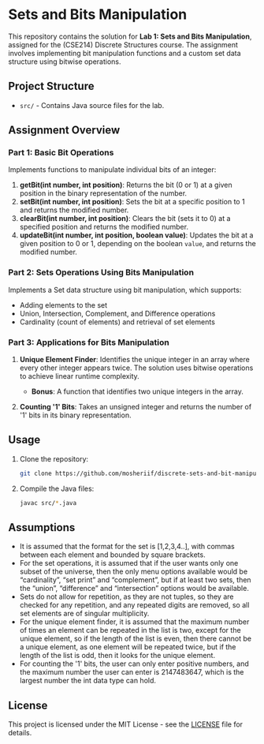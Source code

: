 # Sets and Bits Manipulation

This repository contains the solution for **Lab 1: Sets and Bits Manipulation**, assigned for the (CSE214) Discrete Structures course. The assignment involves implementing bit manipulation functions and a custom set data structure using bitwise operations.

## Project Structure

- `src/` - Contains Java source files for the lab.

## Assignment Overview

### Part 1: Basic Bit Operations

Implements functions to manipulate individual bits of an integer:
1. **getBit(int number, int position)**: Returns the bit (0 or 1) at a given position in the binary representation of the number.
2. **setBit(int number, int position)**: Sets the bit at a specific position to 1 and returns the modified number.
3. **clearBit(int number, int position)**: Clears the bit (sets it to 0) at a specified position and returns the modified number.
4. **updateBit(int number, int position, boolean value)**: Updates the bit at a given position to 0 or 1, depending on the boolean `value`, and returns the modified number.

### Part 2: Sets Operations Using Bits Manipulation

Implements a Set data structure using bit manipulation, which supports:
- Adding elements to the set
- Union, Intersection, Complement, and Difference operations
- Cardinality (count of elements) and retrieval of set elements

### Part 3: Applications for Bits Manipulation

1. **Unique Element Finder**: Identifies the unique integer in an array where every other integer appears twice. The solution uses bitwise operations to achieve linear runtime complexity.
   - **Bonus**: A function that identifies two unique integers in the array.

2. **Counting '1' Bits**: Takes an unsigned integer and returns the number of '1' bits in its binary representation.

## Usage

1. Clone the repository:
   ```bash
   git clone https://github.com/mosheriif/discrete-sets-and-bit-manipulation.git
   ```

2. Compile the Java files:
   ```bash
   javac src/*.java
   ```

## Assumptions

- It is assumed that the format for the set is [1,2,3,4..], with commas between each element and bounded by square brackets.
- For the set operations, it is assumed that if the user wants only one subset of the universe, then the only menu options available would be “cardinality”, “set print” and “complement”, but if at least two sets, then the “union”, “difference” and “intersection” options would be available.
- Sets do not allow for repetition, as they are not tuples, so they are checked for any repetition, and any repeated digits are removed, so all set elements are of singular multiplicity.
- For the unique element finder, it is assumed that the maximum number of times an element can be repeated in the list is two, except for the unique element, so if the length of the list is even, then there cannot be a unique element, as one element will be repeated twice, but if the length of the list is odd, then it looks for the unique element.
- For counting the '1' bits, the user can only enter positive numbers, and the maximum number the user can enter is 2147483647, which is the largest number the int data type can hold.

## License

This project is licensed under the MIT License - see the [LICENSE](LICENSE) file for details.
